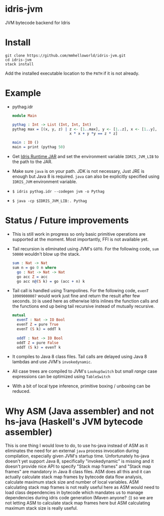 idris-jvm
=========

JVM bytecode backend for Idris

Install
=======
```
git clone https://github.com/mmhelloworld/idris-jvm.git
cd idris-jvm
stack install
```
    
Add the installed executable location to the `PATH` if it is not already.

Example
=======

* pythag.idr

    ```idris
    module Main
    
    pythag : Int -> List (Int, Int, Int)
    pythag max = [(x, y, z) | z <- [1..max], y <- [1..z], x <- [1..y],
                              x * x + y *y == z * z]
    
    main : IO ()
    main = print (pythag 50)
    ```

* Get [Idris Runtime JAR](https://github.com/mmhelloworld/idrisjvm-runtime/releases/download/1.0-SNAPSHOT/idrisjvm-runtime-1.0-SNAPSHOT.jar) and set the environment variable `IDRIS_JVM_LIB` to the path to the JAR.
* Make sure `java` is on your path. JDK is not necessary, Just JRE is enough but Java 8 is required. `java` can also be explicitly specified using `IDRIS_JVM` environment variable.
* `$ idris pythag.idr --codegen jvm -o Pythag`
* `$ java -cp $IDRIS_JVM_LIB:. Pythag`
       
Status / Future improvements
============================

* This is still work in progress so only basic primitive operations are supported at the moment. Most importantly, FFI is not available yet.
* Tail recursion is eliminated using JVM's `GOTO`. For the following code, `sum 50000` wouldn't blow up the stack.
    ```idris
    sum : Nat -> Nat
    sum n = go 0 n where
      go : Nat -> Nat -> Nat
      go acc Z = acc
      go acc n@(S k) = go (acc + n) k
    ```
    
* Tail call is handled using Trampolines. For the following code, `evenT 10909000007` would work just fine and return the result after few seconds. `IO` is used here as otherwise Idris inlines the function calls and the functions end up being tail recursive instead of mutually recursive.
    ```idris
    mutual
      evenT : Nat -> IO Bool
      evenT Z = pure True
      evenT (S k) = oddT k
      
      oddT : Nat -> IO Bool
      oddT Z = pure False
      oddT (S k) = evenT k
    ```

* It compiles to Java 8 class files. Tail calls are delayed using Java 8 lambdas and use JVM's `invokedynamic`.
* All case trees are compiled to JVM's `LookupSwitch` but small *range* case expressions can be optimized using `TableSwitch`
* With a bit of local type inference, primitive boxing / unboxing can be reduced.

Why ASM (Java assembler) and not hs-java (Haskell's JVM bytecode assembler)
===========================================================================
This is one thing I would love to do, to use hs-java instead of ASM as it eliminates the need for an external `java` process invocation during compilation, especially given JVM's startup time. Unfortunately hs-java doesn't yet support Java 8, specifically "invokedynamic" is missing and it doesn't provide nice API to specify "Stack map frames" and "Stack map frames" are mandatory in Java 8 class files. ASM does all this and it can actually calculate stack map frames by bytecode data flow analysis, calculate maximum stack size and number of local variables. ASM calculating stack map frames is not really useful here as ASM would need to load class dependencies in bytecode which mandates us to manage dependencies during idris code generation (Maven anyone? :)) so we are not letting ASM to calculate stack map frames here but ASM calculating maximum stack size is really useful. 
